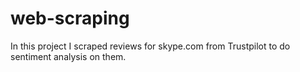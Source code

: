 # web-scraping
In this project I scraped reviews for skype.com from Trustpilot to do sentiment analysis on them.
